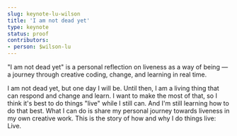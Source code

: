 ```yaml
---
slug: keynote-lu-wilson
title: 'I am not dead yet'
type: keynote
status: proof
contributors:
- person: $wilson-lu
---
```


"I am not dead yet" is a personal reflection on liveness as a way of being — a journey through creative coding, change, and learning in real time.

I am not dead yet, but one day I will be. Until then, I am a living thing that can respond and change and learn. 
I want to make the most of that, so I think it's best to do things "live" while I still can. And I'm still learning how to do that best.
What I can do is share my personal journey towards liveness in my own creative work. This is the story of how and why I do things live: Live.
